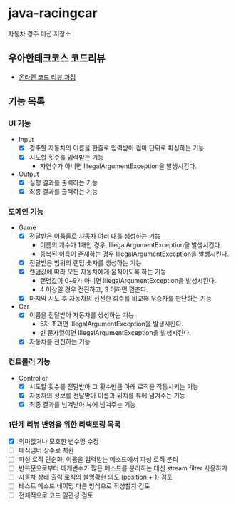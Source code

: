 # java-racingcar

자동차 경주 미션 저장소

## 우아한테크코스 코드리뷰

- [온라인 코드 리뷰 과정](https://github.com/woowacourse/woowacourse-docs/blob/master/maincourse/README.md)

## 기능 목록
### UI 기능
- Input
  - [x] 경주할 자동차의 이름을 한줄로 입력받아 컴마 단위로 파싱하는 기능
  - [x] 시도할 횟수를 입력받는 기능
      - 자연수가 아니면 IllegalArgumentException을 발생시킨다.
- Output
  - [x] 실행 결과를 출력하는 기능
  - [x] 최종 결과를 출력하는 기능

### 도메인 기능
- Game
    - [x] 전달받은 이름들로 자동차 여러 대를 생성하는 기능
      - 이름의 개수가 1개인 경우, IllegalArgumentException을 발생시킨다.
      - 중복된 이름이 존재하는 경우 IllegalArgumentException을 발생시킨다.
    - [x] 전달받은 범위의 랜덤 숫자를 생성하는 기능
    - [x] 랜덤값에 따라 모든 자동차에게 움직이도록 하는 기능
        - 랜덤값이 0~9가 아니면 IllegalArgumentException을 발생시킨다.
        - 4 이상일 경우 전진하고, 3 이하면 멈춘다.
    - [x] 마지막 시도 후 자동차의 전진한 회수를 비교해 우승자를 판단하는 기능
- Car
    - [x] 이름을 전달받아 자동차를 생성하는 기능
        - 5자 초과면 IllegalArgumentException을 발생시킨다.
        - 빈 문자열이면 IllegalArgumentException을 발생시킨다.
    - [x] 자동차를 전진하는 기능

### 컨트롤러 기능
- Controller
  - [x] 시도할 횟수를 전달받아 그 횟수만큼 아래 로직을 작동시키는 기능
  - [x] 자동차의 정보를 전달받아 이름과 위치를 뷰에 넘겨주는 기능
  - [x] 최종 결과를 넘겨받아 뷰에 넘겨주는 기능

### 1단계 리뷰 반영을 위한 리팩토링 목록
- [x] 의미없거나 모호한 변수명 수정
- [ ] 매직넘버 상수로 치환
- [ ] 파싱 로직 단순화, 이름을 입력받는 메소드에서 파싱 로직 분리
- [ ] 반복문으로부터 매개변수가 많은 메소드를 분리하는 대신 stream filter 사용하기
- [ ] 자동차 상태 출력 로직의 불명확한 의도 (position + 1) 검토
- [ ] 테스트 메소드 네이밍 다른 방식으로 작성할지 검토
- [ ] 전체적으로 코드 일관성 검토

